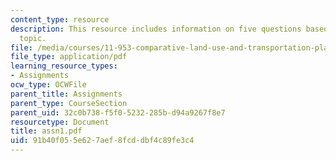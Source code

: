 ```yaml
---
content_type: resource
description: This resource includes information on five questions based on the given
  topic.
file: /media/courses/11-953-comparative-land-use-and-transportation-planning-spring-2006/91b40f055e627aef8fcddbf4c89fe3c4_assn1.pdf
file_type: application/pdf
learning_resource_types:
- Assignments
ocw_type: OCWFile
parent_title: Assignments
parent_type: CourseSection
parent_uid: 32c0b738-f5f0-5232-285b-d94a9267f8e7
resourcetype: Document
title: assn1.pdf
uid: 91b40f05-5e62-7aef-8fcd-dbf4c89fe3c4
---
```

